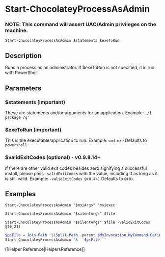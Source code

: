 # Start-ChocolateyProcessAsAdmin
### NOTE: This command will assert UAC/Admin privileges on the machine.

`Start-ChocolateyProcessAsAdmin $statements $exeToRun`

## Description
Runs a process as an administrator. If $exeToRun is not specified, it is run with PowerShell.

## Parameters
### $statements (important)
These are statements and/or arguments for an application.
Example: `'/i package /q'`

### $exeToRun (important)
This is the executable/application to run.
Example: `cmd.exe`
Defaults to `powershell`

### $validExitCodes (optional) - v0.9.8.14+
If there are other valid exit codes besides zero signifying a successful install, please pass `-validExitCodes` with the value, including 0 as long as it is still valid.
Example: `-validExitCodes @(0,44)`
Defaults to `@(0)`.

## Examples
`Start-ChocolateyProcessAsAdmin "$msiArgs" 'msiexec'`

`Start-ChocolateyProcessAsAdmin "$silentArgs" $file`

`Start-ChocolateyProcessAsAdmin "$silentArgs" $file -validExitCodes @(0,21)`

```powershell
$psFile = Join-Path "$(Split-Path -parent $MyInvocation.MyCommand.Definition)" 'someInstall.ps1'
Start-ChocolateyProcessAsAdmin "& `'$psFile`'"
```

[[Helper Reference|HelpersReference]]